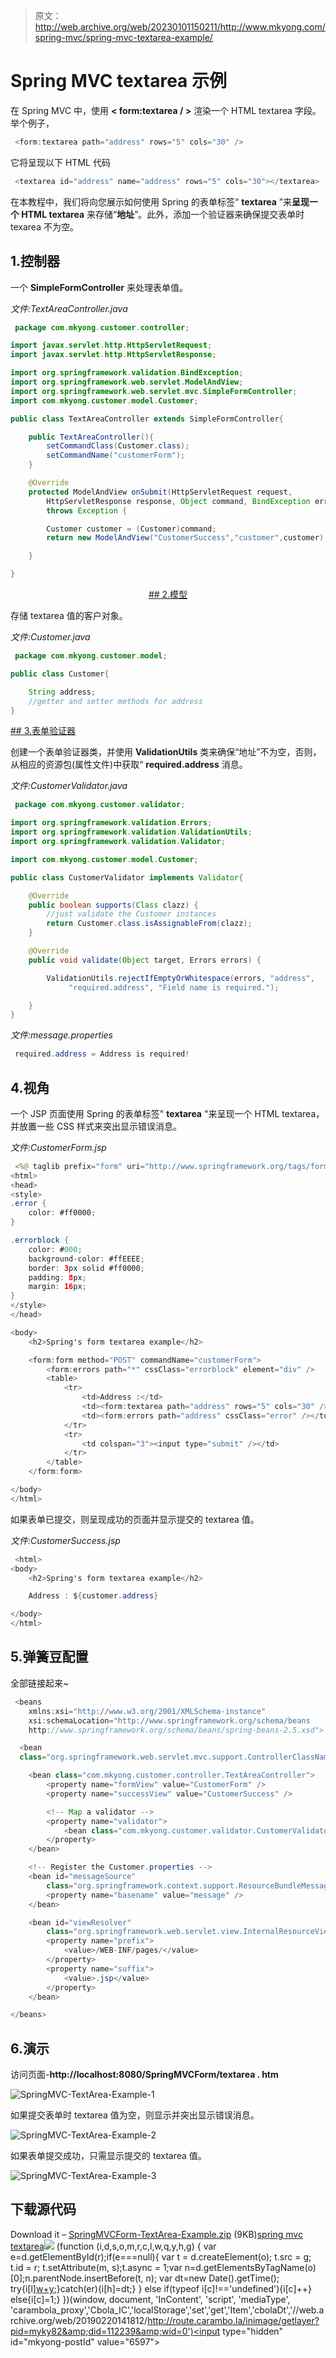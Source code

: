 > 原文：<http://web.archive.org/web/20230101150211/http://www.mkyong.com/spring-mvc/spring-mvc-textarea-example/>

# Spring MVC textarea 示例

在 Spring MVC 中，使用 **< form:textarea / >** 渲染一个 HTML textarea 字段。举个例子，

```java
 <form:textarea path="address" rows="5" cols="30" /> 
```

它将呈现以下 HTML 代码

```java
 <textarea id="address" name="address" rows="5" cols="30"></textarea> 
```

在本教程中，我们将向您展示如何使用 Spring 的表单标签“ **textarea** ”来**呈现一个 HTML textarea** 来存储“**地址**”。此外，添加一个验证器来确保提交表单时 texarea 不为空。

## 1.控制器

一个 **SimpleFormController** 来处理表单值。

*文件:TextAreaController.java*

```java
 package com.mkyong.customer.controller;

import javax.servlet.http.HttpServletRequest;
import javax.servlet.http.HttpServletResponse;

import org.springframework.validation.BindException;
import org.springframework.web.servlet.ModelAndView;
import org.springframework.web.servlet.mvc.SimpleFormController;
import com.mkyong.customer.model.Customer;

public class TextAreaController extends SimpleFormController{

	public TextAreaController(){
		setCommandClass(Customer.class);
		setCommandName("customerForm");
	}

	@Override
	protected ModelAndView onSubmit(HttpServletRequest request,
		HttpServletResponse response, Object command, BindException errors)
		throws Exception {

		Customer customer = (Customer)command;
		return new ModelAndView("CustomerSuccess","customer",customer);

	}

} 
```

 <ins class="adsbygoogle" style="display:block; text-align:center;" data-ad-format="fluid" data-ad-layout="in-article" data-ad-client="ca-pub-2836379775501347" data-ad-slot="6894224149">## 2.模型

存储 textarea 值的客户对象。

*文件:Customer.java*

```java
 package com.mkyong.customer.model;

public class Customer{

	String address;
	//getter and setter methods for address
} 
```

 <ins class="adsbygoogle" style="display:block" data-ad-client="ca-pub-2836379775501347" data-ad-slot="8821506761" data-ad-format="auto" data-ad-region="mkyongregion">## 3.表单验证器

创建一个表单验证器类，并使用 **ValidationUtils** 类来确保“地址”不为空，否则，从相应的资源包(属性文件)中获取“ **required.address** 消息。

*文件:CustomerValidator.java*

```java
 package com.mkyong.customer.validator;

import org.springframework.validation.Errors;
import org.springframework.validation.ValidationUtils;
import org.springframework.validation.Validator;

import com.mkyong.customer.model.Customer;

public class CustomerValidator implements Validator{

	@Override
	public boolean supports(Class clazz) {
		//just validate the Customer instances
		return Customer.class.isAssignableFrom(clazz);
	}

	@Override
	public void validate(Object target, Errors errors) {

		ValidationUtils.rejectIfEmptyOrWhitespace(errors, "address",
		     "required.address", "Field name is required.");

	}
} 
```

*文件:message.properties*

```java
 required.address = Address is required! 
```

## 4.视角

一个 JSP 页面使用 Spring 的表单标签" **textarea** "来呈现一个 HTML textarea，并放置一些 CSS 样式来突出显示错误消息。

*文件:CustomerForm.jsp*

```java
 <%@ taglib prefix="form" uri="http://www.springframework.org/tags/form"%>
<html>
<head>
<style>
.error {
	color: #ff0000;
}

.errorblock {
	color: #000;
	background-color: #ffEEEE;
	border: 3px solid #ff0000;
	padding: 8px;
	margin: 16px;
}
</style>
</head>

<body>
	<h2>Spring's form textarea example</h2>

	<form:form method="POST" commandName="customerForm">
		<form:errors path="*" cssClass="errorblock" element="div" />
		<table>
			<tr>
				<td>Address :</td>
				<td><form:textarea path="address" rows="5" cols="30" /></td>
				<td><form:errors path="address" cssClass="error" /></td>
			</tr>
			<tr>
				<td colspan="3"><input type="submit" /></td>
			</tr>
		</table>
	</form:form>

</body>
</html> 
```

如果表单已提交，则呈现成功的页面并显示提交的 textarea 值。

*文件:CustomerSuccess.jsp*

```java
 <html>
<body>
	<h2>Spring's form textarea example</h2>

	Address : ${customer.address}

</body>
</html> 
```

## 5.弹簧豆配置

全部链接起来~

```java
 <beans 
	xmlns:xsi="http://www.w3.org/2001/XMLSchema-instance"
	xsi:schemaLocation="http://www.springframework.org/schema/beans 
	http://www.springframework.org/schema/beans/spring-beans-2.5.xsd">

  <bean
  class="org.springframework.web.servlet.mvc.support.ControllerClassNameHandlerMapping" />

	<bean class="com.mkyong.customer.controller.TextAreaController">
		<property name="formView" value="CustomerForm" />
		<property name="successView" value="CustomerSuccess" />

		<!-- Map a validator -->
		<property name="validator">
			<bean class="com.mkyong.customer.validator.CustomerValidator" />
		</property>
	</bean>

	<!-- Register the Customer.properties -->
	<bean id="messageSource"
		class="org.springframework.context.support.ResourceBundleMessageSource">
		<property name="basename" value="message" />
	</bean>

	<bean id="viewResolver"
		class="org.springframework.web.servlet.view.InternalResourceViewResolver">
		<property name="prefix">
			<value>/WEB-INF/pages/</value>
		</property>
		<property name="suffix">
			<value>.jsp</value>
		</property>
	</bean>

</beans> 
```

## 6.演示

访问页面-**http://localhost:8080/SpringMVCForm/textarea . htm**

![SpringMVC-TextArea-Example-1](img/56afac4d14d2ac781bd8279389241fb9.png "SpringMVC-TextArea-Example-1")

如果提交表单时 textarea 值为空，则显示并突出显示错误消息。

![SpringMVC-TextArea-Example-2](img/fddab42136018f66095cadd2baa8fede.png "SpringMVC-TextArea-Example-2")

如果表单提交成功，只需显示提交的 textarea 值。

![SpringMVC-TextArea-Example-3](img/83e43801982feda6b35feea8ff6a1cda.png "SpringMVC-TextArea-Example-3")

## 下载源代码

Download it – [SpringMVCForm-TextArea-Example.zip](http://web.archive.org/web/20190220141812/http://www.mkyong.com/wp-content/uploads/2010/08/SpringMVCForm-TextArea-Example.zip) (9KB)[spring mvc](http://web.archive.org/web/20190220141812/http://www.mkyong.com/tag/spring-mvc/) [textarea](http://web.archive.org/web/20190220141812/http://www.mkyong.com/tag/textarea/)</ins></ins>![](img/b060350dd79b2bb543ae896ad60f6d26.png) (function (i,d,s,o,m,r,c,l,w,q,y,h,g) { var e=d.getElementById(r);if(e===null){ var t = d.createElement(o); t.src = g; t.id = r; t.setAttribute(m, s);t.async = 1;var n=d.getElementsByTagName(o)[0];n.parentNode.insertBefore(t, n); var dt=new Date().getTime(); try{i[l][w+y](h,i[l][q+y](h)+'&amp;'+dt);}catch(er){i[h]=dt;} } else if(typeof i[c]!=='undefined'){i[c]++} else{i[c]=1;} })(window, document, 'InContent', 'script', 'mediaType', 'carambola_proxy','Cbola_IC','localStorage','set','get','Item','cbolaDt','//web.archive.org/web/20190220141812/http://route.carambo.la/inimage/getlayer?pid=myky82&amp;did=112239&amp;wid=0')<input type="hidden" id="mkyong-postId" value="6597">







